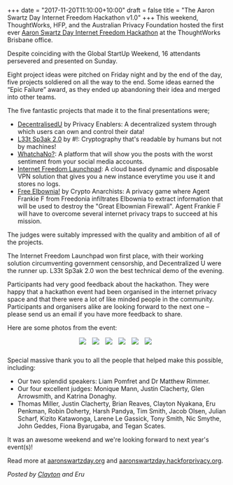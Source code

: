 +++
date = "2017-11-20T11:10:00+10:00"
draft = false
title = "The Aaron Swartz Day Internet Freedom Hackathon v1.0"
+++
This weekend, ThoughtWorks, HFP, and the Australian Privacy Foundation hosted the first ever [Aaron Swartz Day Internet Freedom Hackathon](https://aaronswartzday.hackforprivacy.org) at the ThoughtWorks Brisbane office. 

Despite coinciding with the Global StartUp Weekend, 16 attendants persevered and presented on Sunday.

Eight project ideas were pitched on Friday night and by the end of the day, five projects soldiered on all the way to the end. Some ideas earned the “Epic Failure” award, as they ended up abandoning their idea and merged into other teams. 

The five fantastic projects that made it to the final presentations were;

- [DecentralisedU](https://github.com/tommycp3/uport) by Privacy Enablers: A decentralized system through which users can own and control their data!
- [L33t Sp3ak 2.0](https://github.com/kendricktan/leetspeak2.0) by #!: Cryptography that's readable by humans but not by machines!
- [WhatchaNo?](https://github.com/hpand3/whatchano): A platform that will show you the posts with the worst sentiment from your social media accounts.
- [Internet Freedom Launchpad](https://github.com/samuelhbne/vpn-launchpad): A cloud based dynamic and disposable VPN solution that gives you a new instance everytime you use it and stores no logs.
- [Free Elbownia!](https://writer.inklestudios.com/stories/cdnz) by Crypto Anarchists: A privacy game where Agent Frankie F from Freedonia infiltrates Elbownia to extract information that will be used to destroy the "Great Elbownian Firewall". Agent Frankie F will have to overcome several internet privacy traps to succeed at his mission.

The judges were suitably impressed with the quality and ambition of all of the projects. 

The Internet Freedom Launchpad won first place, with their working solution circumventing government censorship, and Decentralized U were the runner up. L33t Sp3ak 2.0 won the best technical demo of the evening.

Participants had very good feedback about the hackathon. They were happy that a hackathon event had been organised in the internet privacy space and that there were a lot of like minded people in the community. Participants and organisers alike are looking forward to the next one – please send us an email if you have more feedback to share.

Here are some photos from the event:

<div style="text-align: center">
<img src="/images/hackathon/1.jpg" />
<img src="/images/hackathon/2.jpg" />
<img src="/images/hackathon/3.jpg" />
<img src="/images/hackathon/4.jpg" />
<img src="/images/hackathon/5.jpg" />
<img src="/images/hackathon/7.jpg" />
</div>

Special massive thank you to all the people that helped make this possible, including:

 - Our two splendid speakers: Liam Pomfret and Dr Matthew Rimmer.
 - Our four excellent judges: Monique Mann, Justin Clacherty, Glen Arrowsmith, and Katrina Donaghy.
 - Thomas Miller, Justin Clacherty, Brian Reaves, Clayton Nyakana, Eru Penkman, Robin Doherty, Harsh Pandya, Tim Smith, Jacob Olsen, Julian Scharf, Kizito Katawonga, Larene Le Gassick, Tony Smith, Nic Smythe, John Geddes, Fiona Byarugaba, and Tegan Scates.

It was an awesome weekend and we're looking forward to next year's event(s)!

Read more at [aaronswartzday.org](https://www.aaronswartzday.org) and [aaronswartzday.hackforprivacy.org](https://aaronswartzday.hackforprivacy.org).


*Posted by [Clayton](https://twitter.com/cnyakana) and Eru*


<style>
img {
    max-width:500px;
    max-height:282px;
    margin-right:10px;
    margin-bottom:10px;
    display: inline-block;
}

.space {
  clear: left;
}
</style>
